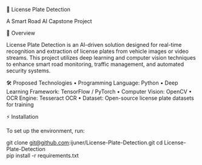 🚗 License Plate Detection

A Smart Road AI Capstone Project

📌 Overview

License Plate Detection is an AI-driven solution designed for real-time recognition and extraction of license plates from vehicle images or video streams. This project utilizes deep learning and computer vision techniques to enhance smart road monitoring, traffic management, and automated security systems.

🛠️ Proposed Technologies 
	•	Programming Language: Python
	•	Deep Learning Framework: TensorFlow / PyTorch
	•	Computer Vision: OpenCV
	•	OCR Engine: Tesseract OCR
	•	Dataset: Open-source license plate datasets for training

 ⚡ Installation

To set up the environment, run:

git clone git@github.com:ijuner/License-Plate-Detection.git 
cd License-Plate-Detection  
pip install -r requirements.txt  
